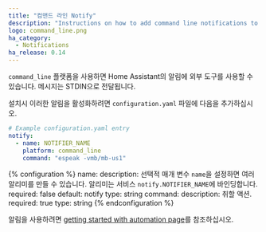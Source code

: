 ```yaml
---
title: "컴맨드 라인 Notify"
description: "Instructions on how to add command line notifications to Home Assistant."
logo: command_line.png
ha_category:
  - Notifications
ha_release: 0.14
---
```


`command_line` 플랫폼을 사용하면 Home Assistant의 알림에 외부 도구를 사용할 수 있습니다. 메시지는 STDIN으로 전달됩니다.

설치시 이러한 알림을 활성화하려면 `configuration.yaml` 파일에 다음을 추가하십시오.

```yaml
# Example configuration.yaml entry
notify:
  - name: NOTIFIER_NAME
    platform: command_line
    command: "espeak -vmb/mb-us1"
```

{% configuration %}
name:
  description: 선택적 매개 변수 `name`을 설정하면 여러 알리미를 만들 수 있습니다. 알리미는 서비스 `notify.NOTIFIER_NAME`에 바인딩합니다.
  required: false
  default: notify
  type: string
command:
  description: 취할 액션.
  required: true
  type: string
{% endconfiguration %}

알림을 사용하려면 [getting started with automation page](/getting-started/automation/)를 참조하십시오.